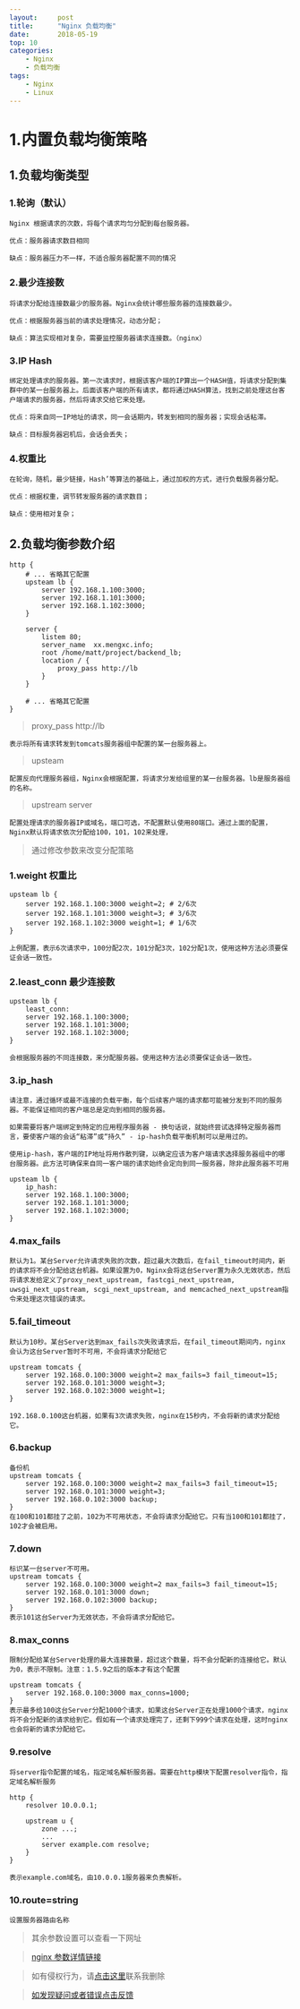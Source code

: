 ```yaml
---
layout:     post
title:      "Nginx 负载均衡"
date:       2018-05-19
top: 10
categories:
    - Nginx
    - 负载均衡
tags:
    - Nginx
    - Linux
---
```

# 1.内置负载均衡策略

## 1.负载均衡类型
### 1.轮询（默认）

    Nginx 根据请求的次数，将每个请求均匀分配到每台服务器。

    优点：服务器请求数目相同

    缺点：服务器压力不一样，不适合服务器配置不同的情况

### 2.最少连接数

    将请求分配给连接数最少的服务器。Nginx会统计哪些服务器的连接数最少。

    优点：根据服务器当前的请求处理情况，动态分配；

    缺点：算法实现相对复杂，需要监控服务器请求连接数。（nginx）

### 3.IP Hash

    绑定处理请求的服务器。第一次请求时，根据该客户端的IP算出一个HASH值，将请求分配到集群中的某一台服务器上。后面该客户端的所有请求，都将通过HASH算法，找到之前处理这台客户端请求的服务器，然后将请求交给它来处理。

    优点：将来自同一IP地址的请求，同一会话期内，转发到相同的服务器；实现会话粘滞。

    缺点：目标服务器宕机后，会话会丢失；


### 4.权重比

    在轮询，随机，最少链接，Hash’等算法的基础上，通过加权的方式，进行负载服务器分配。

    优点：根据权重，调节转发服务器的请求数目；

    缺点：使用相对复杂；

## 2.负载均衡参数介绍

    http {
        # ... 省略其它配置
        upsteam lb {
            server 192.168.1.100:3000;
            server 192.168.1.101:3000;
            server 192.168.1.102:3000;
        }

        server {
            listem 80;
            server_name  xx.mengxc.info;
            root /home/matt/project/backend_lb;
            location / {
                proxy_pass http://lb
            }
        }

        # ... 省略其它配置
    }

>proxy_pass http://lb

    表示将所有请求转发到tomcats服务器组中配置的某一台服务器上。

>upsteam

    配置反向代理服务器组，Nginx会根据配置，将请求分发给组里的某一台服务器。lb是服务器组的名称。

>upstream server

    配置处理请求的服务器IP或域名，端口可选，不配置默认使用80端口。通过上面的配置，Nginx默认将请求依次分配给100，101，102来处理，

>通过修改参数来改变分配策略

### 1.weight 权重比

    upsteam lb {
        server 192.168.1.100:3000 weight=2; # 2/6次
        server 192.168.1.101:3000 weight=3; # 3/6次
        server 192.168.1.102:3000 weight=1; # 1/6次
    }

    上例配置，表示6次请求中，100分配2次，101分配3次，102分配1次，使用这种方法必须要保证会话一致性。

### 2.least_conn 最少连接数

    upsteam lb {
        least_conn:
        server 192.168.1.100:3000;
        server 192.168.1.101:3000;
        server 192.168.1.102:3000;
    }

    会根据服务器的不同连接数，来分配服务器。使用这种方法必须要保证会话一致性。

### 3.ip_hash

    请注意，通过循环或最不连接的负载平衡，每个后续客户端的请求都可能被分发到不同的服务器。不能保证相同的客户端总是定向到相同的服务器。

    如果需要将客户端绑定到特定的应用程序服务器 - 换句话说，就始终尝试选择特定服务器而言，要使客户端的会话“粘滞”或“持久” - ip-hash负载平衡机制可以是用过的。

    使用ip-hash，客户端的IP地址将用作散列键，以确定应该为客户端请求选择服务器组中的哪台服务器。此方法可确保来自同一客户端的请求始终会定向到同一服务器，除非此服务器不可用

    upsteam lb {
        ip_hash:
        server 192.168.1.100:3000;
        server 192.168.1.101:3000;
        server 192.168.1.102:3000;
    }

### 4.max_fails

    默认为1。某台Server允许请求失败的次数，超过最大次数后，在fail_timeout时间内，新的请求将不会分配给这台机器。如果设置为0，Nginx会将这台Server置为永久无效状态，然后将请求发给定义了proxy_next_upstream, fastcgi_next_upstream, uwsgi_next_upstream, scgi_next_upstream, and memcached_next_upstream指令来处理这次错误的请求。

### 5.fail_timeout

    默认为10秒。某台Server达到max_fails次失败请求后，在fail_timeout期间内，nginx会认为这台Server暂时不可用，不会将请求分配给它

    upstream tomcats {
        server 192.168.0.100:3000 weight=2 max_fails=3 fail_timeout=15;
        server 192.168.0.101:3000 weight=3;
        server 192.168.0.102:3000 weight=1;
    }

    192.168.0.100这台机器，如果有3次请求失败，nginx在15秒内，不会将新的请求分配给它。

### 6.backup

    备份机
    upstream tomcats {
        server 192.168.0.100:3000 weight=2 max_fails=3 fail_timeout=15;
        server 192.168.0.101:3000 weight=3;
        server 192.168.0.102:3000 backup;
    }
    在100和101都挂了之前，102为不可用状态，不会将请求分配给它。只有当100和101都挂了，102才会被启用。

### 7.down

    标识某一台server不可用。
    upstream tomcats {
        server 192.168.0.100:3000 weight=2 max_fails=3 fail_timeout=15;
        server 192.168.0.101:3000 down;
        server 192.168.0.102:3000 backup;
    }
    表示101这台Server为无效状态，不会将请求分配给它。

### 8.max_conns

    限制分配给某台Server处理的最大连接数量，超过这个数量，将不会分配新的连接给它。默认为0，表示不限制。注意：1.5.9之后的版本才有这个配置

    upstream tomcats {
        server 192.168.0.100:3000 max_conns=1000;
    }
    表示最多给100这台Server分配1000个请求，如果这台Server正在处理1000个请求，nginx将不会分配新的请求给到它。假如有一个请求处理完了，还剩下999个请求在处理，这时nginx也会将新的请求分配给它。


### 9.resolve

    将server指令配置的域名，指定域名解析服务器。需要在http模块下配置resolver指令，指定域名解析服务

    http {
        resolver 10.0.0.1;

        upstream u {
            zone ...;
            ...
            server example.com resolve;
        }
    }

    表示example.com域名，由10.0.0.1服务器来负责解析。

### 10.route=string

    设置服务器路由名称

>其余参数设置可以查看一下网址

>[nginx 参数详情链接](http://nginx.org/en/docs/http/ngx_http_upstream_module.html#server)

>如有侵权行为，请[点击这里](https://github.com/cooper-q/MattMeng_hexo/issues)联系我删除

>[如发现疑问或者错误点击反馈](https://github.com/cooper-q/MattMeng_hexo/issues)
